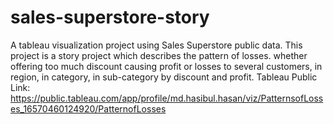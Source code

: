 # sales-superstore-story
A tableau visualization project using Sales Superstore public data. This project is a story project which describes the pattern of losses. whether offering too much discount causing profit or losses to several customers, in region, in category, in sub-category by discount and profit.
Tableau Public Link: https://public.tableau.com/app/profile/md.hasibul.hasan/viz/PatternsofLosses_16570460124920/PatternofLosses
